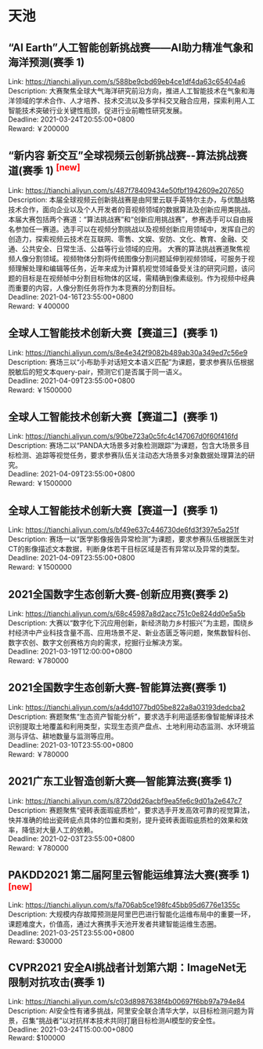 # 天池



## “AI Earth”人工智能创新挑战赛——AI助力精准气象和海洋预测(赛季 1)

Link: https://tianchi.aliyun.com/s/588be9cbd69eb4ce1df4da63c65404a6  
Description: 大赛聚焦全球大气海洋研究前沿方向，推进人工智能技术在气象和海洋领域的学术合作、人才培养、技术交流以及多学科交叉融合应用，探索利用人工智能技术突破行业关键性瓶颈，促进行业前瞻性研究发展。  
Deadline: 2021-03-24T20:55:00+0800  
Reward: ￥200000  


## “新内容 新交互”全球视频云创新挑战赛--算法挑战赛道(赛季 1) <sup style="color:red">[new]<sup>  

Link: https://tianchi.aliyun.com/s/487f78409434e50fbf1942609e207650  
Description: 本届全球视频云创新挑战赛是由阿里云联手英特尔主办，与优酷战略技术合作，面向企业以及个人开发者的音视频领域的数据算法及创新应用类挑战。本届大赛包括两个赛道：“算法挑战赛”和“创新应用挑战赛”，参赛选手可以自由报名参加任一赛道。选手可以在视频分割挑战以及视频创新应用领域中，发挥自己的创造力，探索视频云技术在互联网、零售、文娱、安防、文化、教育、金融、交通、公共安全、日常生活、公益等行业领域的应用。
大赛的算法挑战赛道聚焦视频人像分割领域。视频物体分割将传统图像分割问题延伸到视频领域，可服务于视频理解处理和编辑等任务，近年来成为计算机视觉领域备受关注的研究问题，该问题的目标是在视频帧中分割目标物体的区域，需精确到像素级别。作为视频中经典而重要的内容，人像分割任务将作为本竞赛的分割目标。  
Deadline: 2021-04-16T23:55:00+0800  
Reward: ￥400000  


## 全球人工智能技术创新大赛【赛道三】(赛季 1)

Link: https://tianchi.aliyun.com/s/8e4e342f9082b489ab30a349ed7c56e9  
Description: 赛场三以“小布助手对话短文本语义匹配”为课题，要求参赛队伍根据脱敏后的短文本query-pair，预测它们是否属于同一语义。  
Deadline: 2021-04-09T23:55:00+0800  
Reward: ￥1500000  


## 全球人工智能技术创新大赛【赛道二】(赛季 1)

Link: https://tianchi.aliyun.com/s/90be723a0c5fc4c147067d0f60f416fd  
Description: 赛场二以“PANDA大场景多对象检测跟踪”为课题，包含大场景多目标检测、追踪等视觉任务，要求参赛队伍关注动态大场景多对象数据处理算法的研究。  
Deadline: 2021-04-09T23:55:00+0800  
Reward: ￥1500000  


## 全球人工智能技术创新大赛【赛道一】(赛季 1)

Link: https://tianchi.aliyun.com/s/bf49e637c446730de6fd3f397e5a251f  
Description: 赛场一以“医学影像报告异常检测”为课题，要求参赛队伍根据医生对CT的影像描述文本数据，判断身体若干目标区域是否有异常以及异常的类型。  
Deadline: 2021-04-09T23:55:00+0800  
Reward: ￥1500000  


## 2021全国数字生态创新大赛-创新应用赛(赛季 2)

Link: https://tianchi.aliyun.com/s/68c45987a8d2acc751c0e824dd0e5a5b  
Description: 大赛以“数字化下沉应用创新，新经济助力乡村振兴”为主题，围绕乡村经济中产业科技含量不高、应用场景不足、新业态匮乏等问题，聚焦数智科创、数字农创、数字文创赛格方向的需求，挖掘行业解决方案。  
Deadline: 2021-03-19T12:00:00+0800  
Reward: ￥780000  


## 2021全国数字生态创新大赛-智能算法赛(赛季 1)

Link: https://tianchi.aliyun.com/s/a4dd1077bd05be822a8a03193dedcba2  
Description: 赛题聚焦“生态资产智能分析”，要求选手利用遥感影像智能解译技术识别提取土地覆盖和利用类型，实现生态资产盘点、土地利用动态监测、水环境监测与评估、耕地数量与监测等应用。  
Deadline: 2021-03-10T23:55:00+0800  
Reward: ￥780000  


## 2021广东工业智造创新大赛—智能算法赛(赛季 1)

Link: https://tianchi.aliyun.com/s/8720dd26acbf9ea5fe6c9d01a2e647c7  
Description: 赛题聚焦“瓷砖表面瑕疵质检”，要求选手开发高效可靠的视觉算法，快并准确的给出瓷砖疵点具体的位置和类别，提升瓷砖表面瑕疵质检的效果和效率，降低对大量人工的依赖。  
Deadline: 2021-02-03T23:55:00+0800  
Reward: ￥780000  


## PAKDD2021 第二届阿里云智能运维算法大赛(赛季 1) <sup style="color:red">[new]<sup>  

Link: https://tianchi.aliyun.com/s/fa706ab5ce198fc45bb95d6776e1355c  
Description: 大规模内存故障预测是阿里巴巴进行智能化运维布局中的重要一环，课题难度大，价值高，通过大赛携手天池开发者共建智能运维生态圈。  
Deadline: 2021-03-25T23:55:00+0800  
Reward: $30000  


## CVPR2021 安全AI挑战者计划第六期：ImageNet无限制对抗攻击(赛季 1)

Link: https://tianchi.aliyun.com/s/c03d8987638f4b00697f6bb97a794e84  
Description: AI安全性有诸多挑战，阿里安全联合清华大学，以目标检测问题为背景，召集“挑战者”以对抗样本技术共同打磨目标检测AI模型的安全性。  
Deadline: 2021-03-24T15:00:00+0800  
Reward: $100000  

